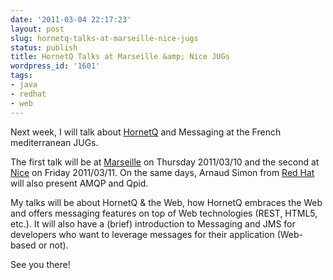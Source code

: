 ```yaml
---
date: '2011-03-04 22:17:23'
layout: post
slug: hornetq-talks-at-marseille-nice-jugs
status: publish
title: HornetQ Talks at Marseille &amp; Nice JUGs
wordpress_id: '1601'
tags:
- java
- redhat
- web
---
```


Next week, I will talk about [HornetQ][hornetq] and Messaging at the French mediterranean JUGs.

The first talk will be at [Marseille][mars] on Thursday 2011/03/10 and the second at [Nice][nice] on Friday 2011/03/11.
On the same days, Arnaud Simon from [Red Hat][redhat] will also present AMQP and Qpid.

My talks will be about HornetQ & the Web, how HornetQ embraces the Web and offers messaging features on top of Web technologies (REST, HTML5, etc.). It will also have a (brief) introduction to Messaging and JMS for developers who want to leverage messages for their application (Web-based or not).

See you there! 

[hornetq]: http://jboss.org/hornetq
[mars]: http://www.marsjug.org/reunions#TOC-Soir-e-Messaging-le-jeudi-10-mars-2
[nice]: http://www.rivierajug.org/xwiki/bin/view/Main/201103%2Dfiles%2Dmessages
[redhat]: http://redhat.com

